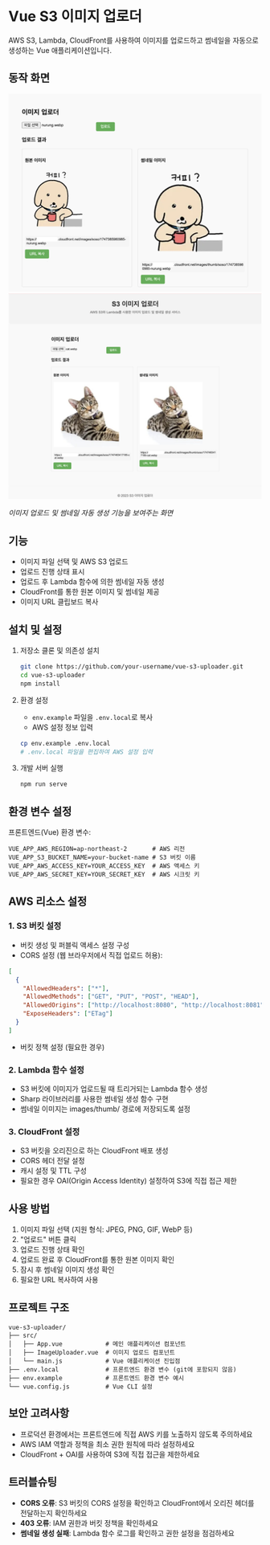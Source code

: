 # Vue S3 이미지 업로더

AWS S3, Lambda, CloudFront를 사용하여 이미지를 업로드하고 썸네일을 자동으로 생성하는 Vue 애플리케이션입니다.

## 동작 화면

![애플리케이션 동작 화면](screenshot.png)
![애플리케이션 동작 화면2](screenshot2.png)

*이미지 업로드 및 썸네일 자동 생성 기능을 보여주는 화면*

## 기능

- 이미지 파일 선택 및 AWS S3 업로드
- 업로드 진행 상태 표시 
- 업로드 후 Lambda 함수에 의한 썸네일 자동 생성
- CloudFront를 통한 원본 이미지 및 썸네일 제공
- 이미지 URL 클립보드 복사

## 설치 및 설정

1. 저장소 클론 및 의존성 설치
   ```bash
   git clone https://github.com/your-username/vue-s3-uploader.git
   cd vue-s3-uploader
   npm install
   ```

2. 환경 설정
   - `env.example` 파일을 `.env.local`로 복사
   - AWS 설정 정보 입력
   ```bash
   cp env.example .env.local
   # .env.local 파일을 편집하여 AWS 설정 입력
   ```

3. 개발 서버 실행
   ```bash
   npm run serve
   ```

## 환경 변수 설정

프론트엔드(Vue) 환경 변수:
```
VUE_APP_AWS_REGION=ap-northeast-2       # AWS 리전
VUE_APP_S3_BUCKET_NAME=your-bucket-name # S3 버킷 이름
VUE_APP_AWS_ACCESS_KEY=YOUR_ACCESS_KEY  # AWS 액세스 키
VUE_APP_AWS_SECRET_KEY=YOUR_SECRET_KEY  # AWS 시크릿 키
```

## AWS 리소스 설정

### 1. S3 버킷 설정
   - 버킷 생성 및 퍼블릭 액세스 설정 구성
   - CORS 설정 (웹 브라우저에서 직접 업로드 허용):
   ```json
   [
     {
       "AllowedHeaders": ["*"],
       "AllowedMethods": ["GET", "PUT", "POST", "HEAD"],
       "AllowedOrigins": ["http://localhost:8080", "http://localhost:8081"],
       "ExposeHeaders": ["ETag"]
     }
   ]
   ```
   - 버킷 정책 설정 (필요한 경우)

### 2. Lambda 함수 설정
   - S3 버킷에 이미지가 업로드될 때 트리거되는 Lambda 함수 생성
   - Sharp 라이브러리를 사용한 썸네일 생성 함수 구현
   - 썸네일 이미지는 images/thumb/ 경로에 저장되도록 설정

### 3. CloudFront 설정
   - S3 버킷을 오리진으로 하는 CloudFront 배포 생성
   - CORS 헤더 전달 설정
   - 캐시 설정 및 TTL 구성
   - 필요한 경우 OAI(Origin Access Identity) 설정하여 S3에 직접 접근 제한

## 사용 방법

1. 이미지 파일 선택 (지원 형식: JPEG, PNG, GIF, WebP 등)
2. "업로드" 버튼 클릭
3. 업로드 진행 상태 확인
4. 업로드 완료 후 CloudFront를 통한 원본 이미지 확인
5. 잠시 후 썸네일 이미지 생성 확인
6. 필요한 URL 복사하여 사용

## 프로젝트 구조

```
vue-s3-uploader/
├── src/
│   ├── App.vue            # 메인 애플리케이션 컴포넌트
│   ├── ImageUploader.vue  # 이미지 업로드 컴포넌트
│   └── main.js            # Vue 애플리케이션 진입점
├── .env.local             # 프론트엔드 환경 변수 (git에 포함되지 않음)
├── env.example            # 프론트엔드 환경 변수 예시
└── vue.config.js          # Vue CLI 설정
```

## 보안 고려사항

- 프로덕션 환경에서는 프론트엔드에 직접 AWS 키를 노출하지 않도록 주의하세요
- AWS IAM 역할과 정책을 최소 권한 원칙에 따라 설정하세요
- CloudFront + OAI를 사용하여 S3에 직접 접근을 제한하세요

## 트러블슈팅

- **CORS 오류**: S3 버킷의 CORS 설정을 확인하고 CloudFront에서 오리진 헤더를 전달하는지 확인하세요
- **403 오류**: IAM 권한과 버킷 정책을 확인하세요
- **썸네일 생성 실패**: Lambda 함수 로그를 확인하고 권한 설정을 점검하세요 